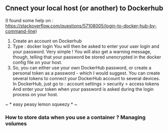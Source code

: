 ## Cnnect your local host (or another) to Dockerhub
(I found some help on : https://stackoverflow.com/questions/57108005/login-to-docker-hub-by-command-line)

1. Create an account on Dockerhub
2. Type : 
    docker login
You will then be asked to enter your user login and your password. Very simple ! You will also get a warning message, though, telling that your password be stored unencrypted in the docker config file on your host. 
3. So, you can either use your own DockerHub password, or create a personal token as a password - which I would suggest. You can create several tokens to connect your DockerHub account to several devices. In DockerHub, just go to : 
    account settings > security > access tokens
And enter your token when your password is asked during the login process on your host. 

 ~ * easy peasy lemon squeezy * ~ 
   

### How to store data when you use a container ? Managing volumes 
